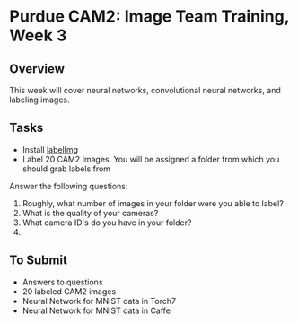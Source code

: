 # Purdue CAM2: Image Team Training, Week 3

## Overview

This week will cover neural networks, convolutional neural networks, and labeling images.

## Tasks

- Install [labelImg](https://github.com/tzutalin/labelImg)
- Label 20 CAM2 Images. You will be assigned a folder from which you should grab labels from

Answer the following questions:

1. Roughly, what number of images in your folder were you able to label?
2. What is the quality of your cameras?
3. What camera ID's do you have in your folder?
4. 

## To Submit

- Answers to questions
- 20 labeled CAM2 images
- Neural Network for MNIST data in Torch7
- Neural Network for MNIST data in Caffe
